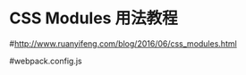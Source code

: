 # CSS Modules 用法教程

#http://www.ruanyifeng.com/blog/2016/06/css_modules.html

#webpack.config.js

<!--
{
test: /\.s?.css$/,
use: [
require.resolve("style-loader"),
{
loader: require.resolve("css-loader"),
options: {
importLoaders: 1,
modules: true, //css-module true
localIdentName: "[name]**[local]\_**[hash:base64:5]"
}
},
{
loader: require.resolve("sass-loader")
}
]
 } -->
